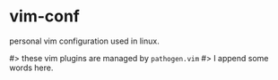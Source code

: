 # vim-conf
personal vim configuration used in linux.

#> these vim plugins are managed by `pathogen.vim`
#> I append some words here.
